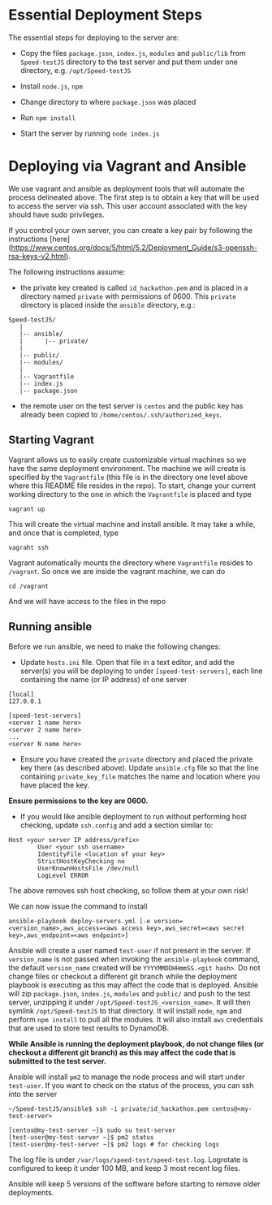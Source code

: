 # Essential Deployment Steps

The essential steps for deploying to the server are:

* Copy the files `package.json`, `index.js`, `modules` and `public/lib` from `Speed-testJS` directory to the test server and put them under one directory, e.g. `/opt/Speed-testJS`

* Install `node.js`, `npm`

* Change directory to where `package.json` was placed

* Run `npm install`

* Start the server by running `node index.js`

# Deploying via Vagrant and Ansible

We use vagrant and ansible as deployment tools that will automate the process delineated above.
The first step is to obtain a key that will be used to access the server via ssh. This user account
associated with the key should have sudo privileges.

If you control your own server, you can create a key pair by following the instructions [here] (https://www.centos.org/docs/5/html/5.2/Deployment_Guide/s3-openssh-rsa-keys-v2.html).

The following instructions assume:

* the private key created is called `id_hackathon.pem` and is placed in a directory named `private` with permissions of 0600. This `private` directory is placed inside the `ansible` directory,
e.g.:

```
Speed-testJS/
   |
   |-- ansible/
   |      |-- private/
   |
   |-- public/
   |-- modules/
   |
   |-- Vagrantfile
   |-- index.js
   |-- package.json
```

* the remote user on the test server is `centos` and the public key has already been copied to
`/home/centos/.ssh/authorized_keys`.

## Starting Vagrant
Vagrant allows us to easily create customizable virtual machines so we have the same deployment environment.
The machine we will create is specified by the `Vagrantfile` (this file is in the directory one level above where
this README file resides in the repo). To start, change your current working directory to the one in which
the `Vagrantfile` is placed and type

```
vagrant up
```

This will create the virtual machine and install ansible. It may take a while, and once that is completed, type

```
vagraht ssh
```

Vagrant automatically mounts the directory where `Vagrantfile` resides to `/vagrant`. So once we are inside the
vagrant machine, we can do

```
cd /vagrant
```

And we will have access to the files in the repo

## Running ansible

Before we run ansible, we need to make the following changes:

* Update `hosts.ini` file. Open that file in a text editor, and add the server(s) you will be deploying to under `[speed-test-servers]`,
each line containing the name (or IP address) of one server

```
[local]
127.0.0.1

[speed-test-servers]
<server 1 name here>
<server 2 name here>
...
<server N name here>
```

* Ensure you have created the `private` directory and placed the private key there (as described above). Update `ansible.cfg` file
so that the line containing `private_key_file` matches the name and location where you have placed the key.

**Ensure permissions to the key are 0600.**

* If you would like ansible deployment to run without performing host checking, update `ssh.config` and add a section similar to:

```
Host <your server IP address/prefix>
        User <your ssh username>
        IdentityFile <location of your key>
        StrictHostKeyChecking no
        UserKnownHostsFile /dev/null
        LogLevel ERROR
```

The above removes ssh host checking, so follow them at your own risk!

We can now issue the command to install

```
ansible-playbook deploy-servers.yml [-e version=<version_name>,aws_access=<aws access key>,aws_secret=<aws secret key>,aws_endpoint=<aws endpoint>]
```

Ansible will create a user named `test-user` if not present in the server. If `version_name` is not passed when
invoking the `ansible-playbook` command, the default `version_name` created will be `YYYYMMDDHHmmSS.<git hash>`. Do not change files 
or checkout a different git branch while the deployment playbook is executing as this may affect the code that is deployed.
Ansible will zip `package.json`, `index.js`, `modules` and `public/` and push to the test server, unzipping it under
`/opt/Speed-testJS_<version_name>`. It will then symlink `/opt/Speed-testJS` to that directory. It will install
 `node`, `npm` and perform `npm install` to pull all the modules. It will also install `aws` credentials that
 are used to store test results to DynamoDB.

 **While Ansible is running the deployment playbook, do not change files (or checkout a different git branch) as this
 may affect the code that is submitted to the test server.**

 Ansible will install `pm2` to manage the node process and will start under `test-user`. If you want to check on the status
of the process, you can ssh into the server

```
~/Speed-testJS/ansible$ ssh -i private/id_hackathon.pem centos@<my-test-server>

[centos@my-test-server ~]$ sudo su test-server
[test-user@my-test-server ~]$ pm2 status
[test-user@my-test-server ~]$ pm2 logs # for checking logs
```

The log file is under `/var/logs/speed-test/speed-test.log`. Logrotate is configured to keep
it under 100 MB, and keep 3 most recent log files.

Ansible will keep 5 versions of the software before starting to remove older deployments.
